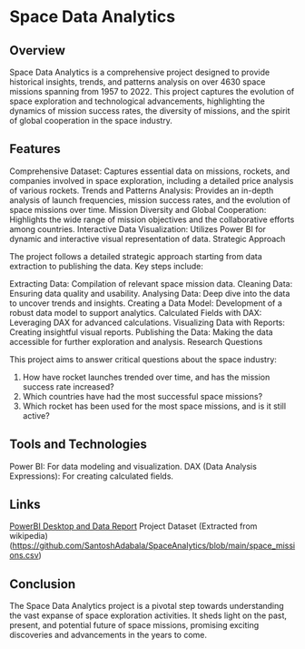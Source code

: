 # Space Data Analytics

## Overview

Space Data Analytics is a comprehensive project designed to provide historical insights, trends, and patterns analysis on over 4630 space missions spanning from 1957 to 2022. This project captures the evolution of space exploration and technological advancements, highlighting the dynamics of mission success rates, the diversity of missions, and the spirit of global cooperation in the space industry.

## Features

Comprehensive Dataset: Captures essential data on missions, rockets, and companies involved in space exploration, including a detailed price analysis of various rockets.
Trends and Patterns Analysis: Provides an in-depth analysis of launch frequencies, mission success rates, and the evolution of space missions over time.
Mission Diversity and Global Cooperation: Highlights the wide range of mission objectives and the collaborative efforts among countries.
Interactive Data Visualization: Utilizes Power BI for dynamic and interactive visual representation of data.
Strategic Approach

The project follows a detailed strategic approach starting from data extraction to publishing the data. Key steps include:

Extracting Data: Compilation of relevant space mission data.
Cleaning Data: Ensuring data quality and usability.
Analysing Data: Deep dive into the data to uncover trends and insights.
Creating a Data Model: Development of a robust data model to support analytics.
Calculated Fields with DAX: Leveraging DAX for advanced calculations.
Visualizing Data with Reports: Creating insightful visual reports.
Publishing the Data: Making the data accessible for further exploration and analysis.
Research Questions

This project aims to answer critical questions about the space industry:

1. How have rocket launches trended over time, and has the mission success rate increased?
2. Which countries have had the most successful space missions?
3. Which rocket has been used for the most space missions, and is it still active?

## Tools and Technologies

Power BI: For data modeling and visualization.
DAX (Data Analysis Expressions): For creating calculated fields.


## Links


[PowerBI Desktop and Data Report](https://app.powerbi.com/groups/me/reports/a12c59cc-b725-4b84-b227-6a0d933dc291/ReportSection?experience=power-bi)
Project Dataset (Extracted from wikipedia)(https://github.com/SantoshAdabala/SpaceAnalytics/blob/main/space_missions.csv)
## Conclusion

The Space Data Analytics project is a pivotal step towards understanding the vast expanse of space exploration activities. It sheds light on the past, present, and potential future of space missions, promising exciting discoveries and advancements in the years to come.
